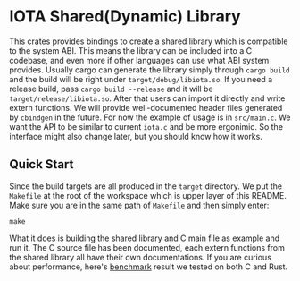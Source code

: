 # IOTA Shared(Dynamic) Library

This crates provides bindings to create a shared library which is compatible to the system ABI. This means the library can be included into a C codebase, and even more if other languages can use what ABI system provides. Usually cargo can generate the library simply through `cargo build` and the build will be right under `target/debug/libiota.so`. If you need a release build, pass `cargo build --release` and it will be `target/release/libiota.so`. After that users can import it directly and write extern functions. We will provide well-documented header files generated by `cbindgen` in the future. For now the example of usage is in `src/main.c`. We want the API to be similar to current `iota.c` and be more ergonimic. So the interface might also change later, but you should know how it works.

## Quick Start

Since the build targets are all produced in the `target` directory. We put the `Makefile` at the root of the workspace which is upper layer of this README. Make sure you are in the same path of `Makefile` and then simply enter:

```
make
```

What it does is building the shared library and C main file as example and run it. The C source file has been documented, each extern functions from the shared library all have their own documentations. If you are curious about performance, here's [benchmark](documentation/benchmark.md) result we tested on both C and Rust.